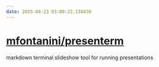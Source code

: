 ```yaml
---
date: 2025-04-23 03:00:22.138430
---
```


# [mfontanini/presenterm](https://github.com/mfontanini/presenterm)

markdown terminal slideshow tool for running presentations